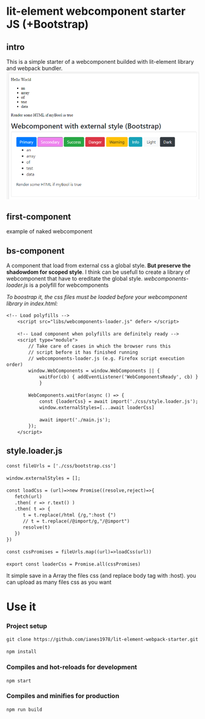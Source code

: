 # lit-element webcomponent starter JS (+Bootstrap)

## intro
This is a simple starter of a webcomponent builded with lit-element library and webpack bundler.
![screen](https://github.com/ianes1978/lit-element-webpack-starter/blob/master/images/screenshot.PNG)

## first-component
example of naked webcomponent

## bs-component
A component that load from external css a global style.
**But preserve the shadowdom for scoped style**.
I think can be usefull to create a library of webcomponent that have to ereditate the global style.
*webcomponents-loader.js* is a polyfill for webcomponents

*To boostrap it, the css files must be loaded before your webcomponent library*
*in index.html:*
```
<!-- Load polyfills -->
    <script src="libs/webcomponents-loader.js" defer> </script>

    <!-- Load component when polyfills are definitely ready -->
    <script type="module">
        // Take care of cases in which the browser runs this
        // script before it has finished running 
        // webcomponents-loader.js (e.g. Firefox script execution order)
        window.WebComponents = window.WebComponents || {
            waitFor(cb) { addEventListener('WebComponentsReady', cb) }
            }

        WebComponents.waitFor(async () => {
            const {loaderCss} = await import('./css/style.loader.js');
            window.externalStyles=[...await loaderCss]

            await import('./main.js');
        });
    </script>
```

## style.loader.js
```
const fileUrls = ['./css/bootstrap.css'] 

window.externalStyles = [];

const loadCss = (url)=>new Promise((resolve,reject)=>{
   fetch(url)
   .then( r => r.text() )
   .then( t => {
      t = t.replace(/html {/g,":host {")
      // t = t.replace(/@import/g,"/@import")
      resolve(t)
   })
})

const cssPromises = fileUrls.map((url)=>loadCss(url))

export const loaderCss = Promise.all(cssPromises)
```
It simple save in a Array the files css (and replace body tag with :host). you can upload as many files css as you want

# Use it
### Project setup
```
git clone https://github.com/ianes1978/lit-element-webpack-starter.git

npm install
```

### Compiles and hot-reloads for development
```
npm start
```

### Compiles and minifies for production
```
npm run build
```

